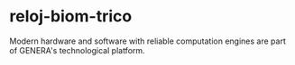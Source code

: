 # reloj-biom-trico
Modern hardware and software with reliable computation engines are part of GENERA's technological platform.
